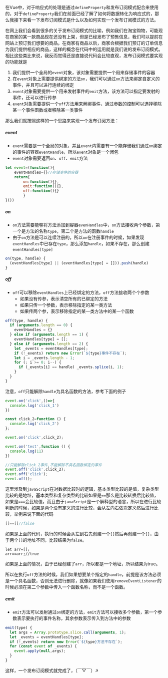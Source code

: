 在Vue中，对于响应式的处理是通过`defineProperty`和发布订阅模式配合来使用的，对于`defineProperty`我们在前面已经了解了如何将数据转化为响应式的，那么我接下来看一下发布订阅模式是什么以及如何实现一个发布订阅模式的方法。

在网上我们会看到很多的关于发布订阅模式的比喻，例如我们在淘宝购物，可能现在商家的某一款商品现在还没有上架，但是已经发布了预售信息，我们可以提前在网站上预订我们想要的商品，在商家有商品以后，商家会根据我们预订的订单信息为我们提供相应的商品，这样的概念在代码中的运用就是我们说的发布订阅模式。相比这些类比来说，我反而觉得还是直接说代码会比较直观，发布订阅模式要实现的功能就是

1. 我们提供一个全局的`event`对象，该对象需要提供一个用来存储事件的容器
2. 在`event`对象上需要提供绑定的方法`on`，我们可以通过`on`方法来绑定自定义的事件，并且可以进行连续的绑定
3. `event`对象需要提供一个用来发射事件的`emit`方法，该方法可以指定要发射的事件，还可以进行传参
4. `event`对象需要提供一个`off`方法用来解绑事件，通过参数的控制可以选择移除某一个事件函数或者移除某一类事件

那么我们就按照这样的一个思路来实现一个发布订阅方法：

##### event

* `event`需要是一个全局的对象，并且`event`内需要有一个能存储我们通过`on`绑定的事件的容器`eventHandle`，所以`event`对象是一个闭包
* `event`对象需要返回`on`、`off`、`emit`方法

```javascript
let event=(function(){
	eventHandles={}//存储事件的容器
	return{
		on:function(){},
		emit:function(){},
		off:function(){}
		}
}())  
```

##### on

* `on`方法需要能够将方法添加到容器`evenHandles`中，`on`方法接收两个参数，第一个是方法的名称`type`，第二个是方法的函数`handle`
* 由于`on`方法是可以连续注册的，所以`on`在注册事件的时候，如果发现`eventHandles`中已存在`type`，那么添加`handle`，如果不存在，那么创建`eventHandles[type]`

```javascript
on(type, handle) {
  (eventHandles[type] || (eventHandles[type] = [])).push(handle)
}
```

##### off

* `off`可以移除`eventHandles`上已经绑定的方法，`off`方法接收两个个参数
  * 如果没有传参，表示清空所有的已绑定的方法
  * 如果只传一个参数，表示移除指定的某一类方法
  * 如果传两个参，表示移除指定的某一类方法中的某一个函数

```javascript
off(type, handle) {
  if (arguments.length == 0) {
    eventHandles = {}
  } else if (arguments.length == 1) {
    eventHandles[type] = [];
  } else if (arguments.length == 2) {
    let _events = eventHandles[type];
    if (!_events) return new Error(`${type}事件不存在`);
    let i = _events.length - 1;
    for (; i >= 0; i--) {
      if (_events[i] == handle) _events.splice(i, 1);
    }
  }
}
```

注意，`off`只能解除`handle`为具名函数的方法，参考下面的例子

```javascript
event.on('click',()=>{
  console.log('click_1')
})

const click_2=function () {
  console.log('click_2')
};

event.on('click',click_2);

event.on('test',function () {
  console.log(11)
})

//只能解除click_2事件,不能解除不具名函数绑定的事件
event.off('click',click_2);
event.off('click');
event.off();
```

这里涉及到`javaScript`在对数据比较时的逻辑，基本类型比较的是值，复杂类型比较的是地址，基本类型和复杂类型的比较如果是`==`那么是比较转换后比较值，如果是`===`会比较值，而且由于`javaScript`是一个解释型的语言，所以在进行比较判断的时候，如果是两个没有定义的进行比较，会从左向右依次定义然后进行比较，举例来说下面的代码

```javascript
[]==[]//false
```

如果是上面的代码，执行的时候会从左到右先创建一个`[]`然后再创建一个`[]`，由于两个`[]`的地址不同，比较结果为`false`。

```
let arr=[];
arr==arr;//true
```

如果是上面的情况，由于已经创建了`arr`，所以都是一个地址，所以结果为true。

所以在执行`off`方法的时候，我们如果想要某个指定的`handle`，前提是该方法必须是一个具名函数，否则无法进行删除，就像如果我们使用`removeEventListener`的时候必须在第二个参数中传入一个函数名称，而不是一个函数。

##### emit

* `emit`方法可以发射通过`on`绑定的方法，`emit`方法可以接收多个参数，第一个参数表示要执行的事件名称，其余参数表示传入到方法中的参数

```javascript
emit(type) {
  let args = Array.prototype.slice.call(arguments, 1);
  let _events = eventHandles[type];
  if (!_events) return new Error(`${type}方法不存在`);
  for (const event of _events) {
    event.apply(null,args);
  }
}
```

这样，一个发布订阅模式就完成了，（￣▽￣）↗





